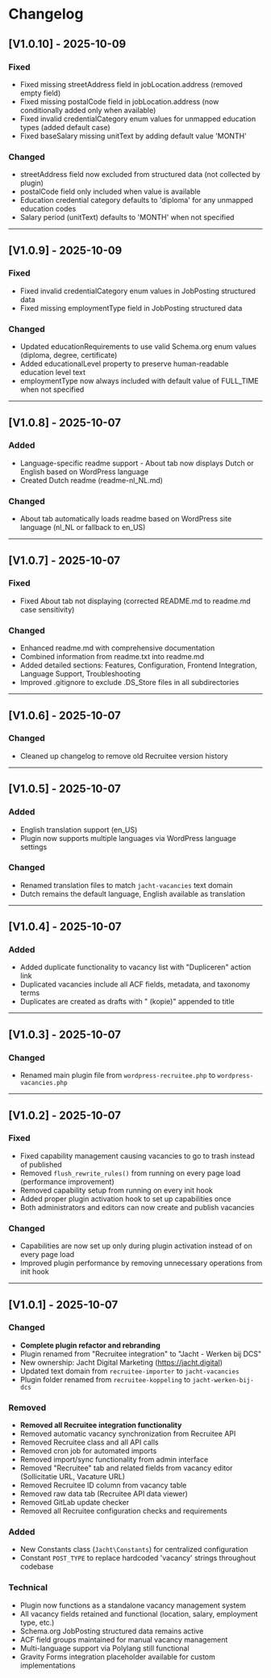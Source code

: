 # Changelog

## [V1.0.10] - 2025-10-09

### Fixed
* Fixed missing streetAddress field in jobLocation.address (removed empty field)
* Fixed missing postalCode field in jobLocation.address (now conditionally added only when available)
* Fixed invalid credentialCategory enum values for unmapped education types (added default case)
* Fixed baseSalary missing unitText by adding default value 'MONTH'

### Changed
* streetAddress field now excluded from structured data (not collected by plugin)
* postalCode field only included when value is available
* Education credential category defaults to 'diploma' for any unmapped education codes
* Salary period (unitText) defaults to 'MONTH' when not specified

---

## [V1.0.9] - 2025-10-09

### Fixed
* Fixed invalid credentialCategory enum values in JobPosting structured data
* Fixed missing employmentType field in JobPosting structured data

### Changed
* Updated educationRequirements to use valid Schema.org enum values (diploma, degree, certificate)
* Added educationalLevel property to preserve human-readable education level text
* employmentType now always included with default value of FULL_TIME when not specified

---

## [V1.0.8] - 2025-10-07

### Added
* Language-specific readme support - About tab now displays Dutch or English based on WordPress language
* Created Dutch readme (readme-nl_NL.md)

### Changed
* About tab automatically loads readme based on WordPress site language (nl_NL or fallback to en_US)

---

## [V1.0.7] - 2025-10-07

### Fixed
* Fixed About tab not displaying (corrected README.md to readme.md case sensitivity)

### Changed
* Enhanced readme.md with comprehensive documentation
* Combined information from readme.txt into readme.md
* Added detailed sections: Features, Configuration, Frontend Integration, Language Support, Troubleshooting
* Improved .gitignore to exclude .DS_Store files in all subdirectories

---

## [V1.0.6] - 2025-10-07

### Changed
* Cleaned up changelog to remove old Recruitee version history

---

## [V1.0.5] - 2025-10-07

### Added
* English translation support (en_US)
* Plugin now supports multiple languages via WordPress language settings

### Changed
* Renamed translation files to match `jacht-vacancies` text domain
* Dutch remains the default language, English available as translation

---

## [V1.0.4] - 2025-10-07

### Added
* Added duplicate functionality to vacancy list with "Dupliceren" action link
* Duplicated vacancies include all ACF fields, metadata, and taxonomy terms
* Duplicates are created as drafts with " (kopie)" appended to title

---

## [V1.0.3] - 2025-10-07

### Changed
* Renamed main plugin file from `wordpress-recruitee.php` to `wordpress-vacancies.php`

---

## [V1.0.2] - 2025-10-07

### Fixed
* Fixed capability management causing vacancies to go to trash instead of published
* Removed `flush_rewrite_rules()` from running on every page load (performance improvement)
* Removed capability setup from running on every init hook
* Added proper plugin activation hook to set up capabilities once
* Both administrators and editors can now create and publish vacancies

### Changed
* Capabilities are now set up only during plugin activation instead of on every page load
* Improved plugin performance by removing unnecessary operations from init hook

---

## [V1.0.1] - 2025-10-07

### Changed
* **Complete plugin refactor and rebranding**
* Plugin renamed from "Recruitee integration" to "Jacht - Werken bij DCS"
* New ownership: Jacht Digital Marketing (https://jacht.digital)
* Updated text domain from `recruitee-importer` to `jacht-vacancies`
* Plugin folder renamed from `recruitee-koppeling` to `jacht-werken-bij-dcs`

### Removed
* **Removed all Recruitee integration functionality**
* Removed automatic vacancy synchronization from Recruitee API
* Removed Recruitee class and all API calls
* Removed cron job for automated imports
* Removed import/sync functionality from admin interface
* Removed "Recruitee" tab and related fields from vacancy editor (Sollicitatie URL, Vacature URL)
* Removed Recruitee ID column from vacancy table
* Removed raw data tab (Recruitee API data viewer)
* Removed GitLab update checker
* Removed all Recruitee configuration checks and requirements

### Added
* New Constants class (`Jacht\Constants`) for centralized configuration
* Constant `POST_TYPE` to replace hardcoded 'vacancy' strings throughout codebase

### Technical
* Plugin now functions as a standalone vacancy management system
* All vacancy fields retained and functional (location, salary, employment type, etc.)
* Schema.org JobPosting structured data remains active
* ACF field groups maintained for manual vacancy management
* Multi-language support via Polylang still functional
* Gravity Forms integration placeholder available for custom implementations

